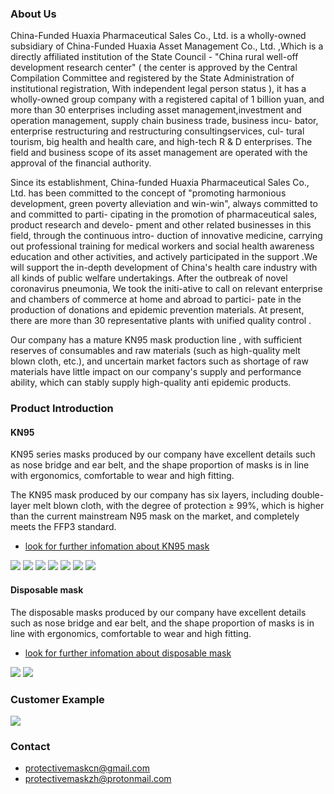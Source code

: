 ### About Us
China-Funded Huaxia Pharmaceutical Sales Co., Ltd. is a wholly-owned subsidiary of China-Funded Huaxia Asset Management Co., Ltd. ,Which is a directly affiliated institution of the State Council - "China rural well-off development research center" ( the center is approved by the Central Compilation Committee and registered by the State Administration of institutional registration, With independent legal person status ), it has a wholly-owned group company with a registered capital of 1 billion yuan, and more than 30 enterprises including asset management,investment and operation management, supply chain business trade, business incu- bator, enterprise restructuring and restructuring consultingservices, cul- tural tourism, big health and health care, and high-tech R & D enterprises. The field and business scope of its asset management are operated with the approval of the financial authority.

Since its establishment, China-funded Huaxia Pharmaceutical Sales Co., Ltd. has been committed to the concept of "promoting harmonious development, green poverty alleviation and win-win", always committed to and committed to parti- cipating in the promotion of pharmaceutical sales, product research and develo- pment and other related businesses in this field, through the continuous intro- duction of innovative medicine, carrying out professional training for medical workers and social health awareness education and other activities, and actively participated in the support .We will support the in-depth development of China's health care industry with all kinds of public welfare undertakings.
After the outbreak of novel coronavirus pneumonia, We took the initi-ative to call on relevant enterprise and chambers of commerce at home and abroad to partici- pate in the production of donations and epidemic prevention materials. At present, there are more than 30 representative plants with unified quality control .

Our company has a mature KN95 mask production line , with sufficient reserves of consumables and raw materials (such as high-quality melt blown cloth, etc.), and uncertain market factors such as shortage of raw materials have little impact on our company's supply and performance ability, which can stably supply high-quality anti epidemic products.

### Product Introduction
#### KN95
KN95 series masks produced by our company have excellent details such as nose bridge and ear belt, and the shape proportion of masks is in line with ergonomics, comfortable to wear and high fitting.

The KN95 mask produced by our company has six layers, including double-layer melt blown cloth, with the degree of protection ≥ 99%, which is higher than the current mainstream N95 mask on the market, and completely meets the FFP3 standard.
* [look for further infomation about KN95 mask](https://protectivemask.live/pdf/introduction_kn95.pdf)

![](https://protectivemask.live/img/mask_kn95_intoduction1.png)
![](https://protectivemask.live/img/mask_kn95_intoduction2.png)
![](https://protectivemask.live/img/mask_kn95_intoduction3.png)
![](https://protectivemask.live/img/mask_kn95_intoduction4.png)
![](https://protectivemask.live/img/mask_kn95_intoduction5.jpeg)
![](https://protectivemask.live/img/mask_kn95_intoduction6.jpeg)
![](https://protectivemask.live/img/mask_kn95_intoduction7.jpeg)

#### Disposable mask
The disposable masks produced by our company have excellent details such as nose bridge and ear belt, and the shape proportion of masks is in line with ergonomics, comfortable to wear and high fitting.
* [look for further infomation about disposable mask](https://protectivemask.live/pdf/introduction_disposable.pdf)


![](https://protectivemask.live/img/introduction_disposable_1.png)
![](https://protectivemask.live/img/introduction_disposable_2.png)

### Customer Example

![](https://protectivemask.live/img/customer_poland.png)


### Contact
* protectivemaskcn@gmail.com
* protectivemaskzh@protonmail.com
